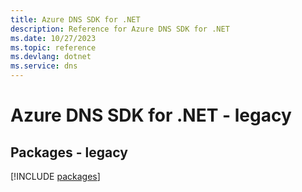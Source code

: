 ```yaml
---
title: Azure DNS SDK for .NET
description: Reference for Azure DNS SDK for .NET
ms.date: 10/27/2023
ms.topic: reference
ms.devlang: dotnet
ms.service: dns
---
```

# Azure DNS SDK for .NET - legacy
## Packages - legacy
[!INCLUDE [packages](dns-index.md)]